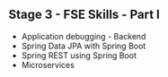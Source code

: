 ## Stage 3 - FSE Skills - Part I

- Application debugging - Backend
- Spring Data JPA with Spring Boot
- Spring REST using Spring Boot
- Microservices
